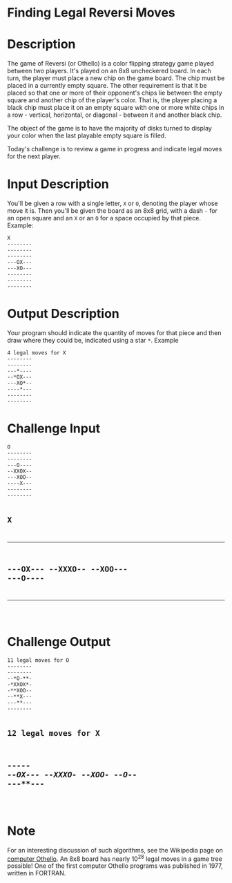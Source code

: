 # Finding Legal Reversi Moves
<div class="md"><h1>Description</h1>
<p>The game of Reversi (or Othello) is a color flipping strategy game played between two players. It's played on an 8x8 uncheckered board. In each turn, the player must place a new chip on the game board. The chip must be placed in a currently empty square. The other requirement is that it be placed so that one or more of their opponent's chips lie between the empty square and another chip of the player's color. That is, the player placing a black chip must place it on an empty square with one or more white chips in a row - vertical, horizontal, or diagonal - between it and another black chip.</p>
<p>The object of the game is to have the majority of disks turned to display your color when the last playable empty square is filled.</p>
<p>Today's challenge is to review a game in progress and indicate legal moves for the next player. </p>
<h1>Input Description</h1>
<p>You'll be given a row with a single letter, <code>X</code> or <code>O</code>, denoting the player whose move it is. Then you'll be given the board as an 8x8 grid, with a dash <code>-</code> for an open square and an <code>X</code> or an <code>O</code> for a space occupied by that piece. Example:</p>
<pre><code>X
--------
--------
--------
---OX---
---XO---
--------
--------
--------
</code></pre>
<h1>Output Description</h1>
<p>Your program should indicate the quantity of moves for that piece and then draw where they could be, indicated using a star <code>*</code>. Example</p>
<pre><code>4 legal moves for X
--------
--------
---*----
--*OX---
---XO*--
----*---
--------
--------
</code></pre>
<h1>Challenge Input</h1>
<pre><code>O
--------
--------
---O----
--XXOX--
---XOO--
----X---
--------
--------

X
--------
--------
---OX---
--XXXO--
--XOO---
---O----
--------
--------
</code></pre>
<h1>Challenge Output</h1>
<pre><code>11 legal moves for O
--------
--------
--*O-**-
-*XXOX*-
-**XOO--
--**X---
---**---
--------

12 legal moves for X
--------
--***---
--*OX---
--XXXO*-
--XOO**-
--*O**--
---**---
--------
</code></pre>
<h1>Note</h1>
<p>For an interesting discussion of such algorithms, see the Wikipedia page on <a href="https://en.wikipedia.org/wiki/Computer_Othello">computer Othello</a>. An 8x8 board has nearly 10<sup>28</sup> legal moves in a game tree possible! One of the first computer Othello programs was published in 1977, written in FORTRAN. </p>
</div>
